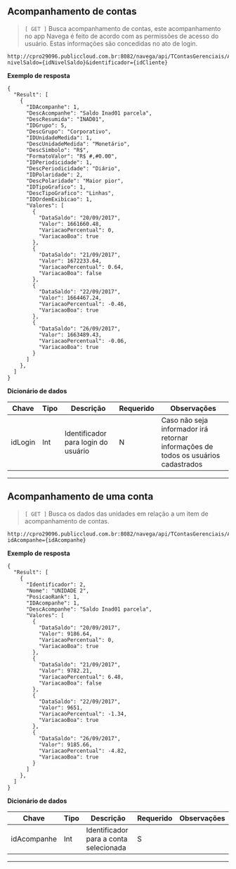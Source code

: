 ## Acompanhamento de contas

> `[ GET ]`  Busca acompanhamento de contas, este acompanhamento no app Navega é feito de acordo com as permissões de acesso do usuário. Estas informações são concedidas no ato de login.

```
http://cpro29096.publiccloud.com.br:8082/navega/api/TContasGerenciais/Acompanhe?nivelSaldo={idNivelSaldo}&identificador={idCliente}
```

**Exemplo de resposta**
```
{
  "Result": [
    {
      "IDAcompanhe": 1,
      "DescAcompanhe": "Saldo Inad01 parcela",
      "DescResumida": "INAD01",
      "IDGrupo": 5,
      "DescGrupo": "Corporativo",
      "IDUnidadeMedida": 1,
      "DescUnidadeMedida": "Monetário",
      "DescSimbolo": "R$",
      "FormatoValor": "R$ #,#0.00",
      "IDPeriodicidade": 1,
      "DescPeriodicidade": "Diário",
      "IDPolaridade": 2,
      "DescPolaridade": "Maior pior",
      "IDTipoGrafico": 1,
      "DescTipoGrafico": "Linhas",
      "IDOrdemExibicao": 1,
      "Valores": [
        {
          "DataSaldo": "20/09/2017",
          "Valor": 1661660.48,
          "VariacaoPercentual": 0,
          "VariacaoBoa": true
        },
        {
          "DataSaldo": "21/09/2017",
          "Valor": 1672233.64,
          "VariacaoPercentual": 0.64,
          "VariacaoBoa": false
        },
        {
          "DataSaldo": "22/09/2017",
          "Valor": 1664467.24,
          "VariacaoPercentual": -0.46,
          "VariacaoBoa": true
        },
        {
          "DataSaldo": "26/09/2017",
          "Valor": 1663489.43,
          "VariacaoPercentual": -0.06,
          "VariacaoBoa": true
        }
      ]
    },
  ]
}
```

**Dicionário de dados**

|Chave|Tipo|Descrição|Requerido|Observações|
|--|--|--|--|--|
|idLogin|Int|Identificador para login do usuário| N | Caso não seja informador irá retornar informações de todos os usuários cadastrados |

---

## Acompanhamento de uma conta

> `[ GET ]` Busca os dados das unidades em relação a um item de acompanhamento de contas.

```
http://cpro29096.publiccloud.com.br:8082/navega/api/TContasGerenciais/AcompanheItem?idAcompanhe={idAcompanhe}
```

**Exemplo de resposta**

```
{
  "Result": [
    {
      "Identificador": 2,
      "Nome": "UNIDADE 2",
      "PosicaoRank": 1,
      "IDAcompanhe": 1,
      "DescAcompanhe": "Saldo Inad01 parcela",
      "Valores": [
        {
          "DataSaldo": "20/09/2017",
          "Valor": 9186.64,
          "VariacaoPercentual": 0,
          "VariacaoBoa": true
        },
        {
          "DataSaldo": "21/09/2017",
          "Valor": 9782.21,
          "VariacaoPercentual": 6.48,
          "VariacaoBoa": false
        },
        {
          "DataSaldo": "22/09/2017",
          "Valor": 9651,
          "VariacaoPercentual": -1.34,
          "VariacaoBoa": true
        },
        {
          "DataSaldo": "26/09/2017",
          "Valor": 9185.66,
          "VariacaoPercentual": -4.82,
          "VariacaoBoa": true
        }
      ]
    },
  ]
}
```

**Dicionário de dados**

|Chave|Tipo|Descrição|Requerido|Observações|
|--|--|--|--|--|
|idAcompanhe|Int|Identificador para a conta selecionada| S | |

---
